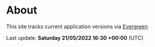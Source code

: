 # About

This site tracks current application versions via [Evergreen](https://stealthpuppy.com/evergreen/).

Last update: **Saturday 21/05/2022 16:30 +00:00** (UTC)